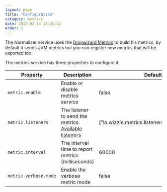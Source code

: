 ```yaml
---
layout: page
title: "Configuration"
category: metrics
date: 2017-02-14 13:21:42
order: 1
---
```


The Normalizer service uses the [Dropwizard Metrics](http://metrics.dropwizard.io/3.1.0/) to build his metrics, by default it sends JVM metrics but you can register new metrics that will be exported too.

The metrics service has three properties to configure it:

| Property   |      Description      |  Default Value |
|----------|---------------|-------|
| `metric.enable` |  Enable or disable metrics service | false|
| `metric.listeners` | The listener to send the metrics. [Available listeners](https://github.com/wizzie-io/metrics-library/tree/master/src/main/java/io/wizzie/metrics/listeners)  |   ["io.wizzie.metrics.listeners.ConsoleMetricListener"] |
| `metric.interval` | The interval time to report metrics (milliseconds) |  60000  |
| `metric.verbose.mode`| Enable the verbose metric mode | false |

